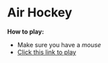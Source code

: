 # Air Hockey
**How to play:**
* Make sure you have a *mouse*
* [Click this link to play](https://play.unity.com/mg/other/webgl-builds-372625)
